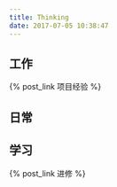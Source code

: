 ```yaml
---
title: Thinking
date: 2017-07-05 10:38:47
---
```

## 工作
{% post_link 项目经验 %}  

## 日常

## 学习
{% post_link 进修 %}
